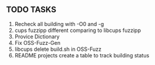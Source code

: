 ## TODO TASKS

1. Recheck all building with -O0 and -g
2. cups fuzzipp different comparing to libcups fuzzipp
4. Provice Dictionary
6. Fix OSS-Fuzz-Gen
7. libcups delete build.sh in OSS-Fuzz
8. README projects create a table to track building status